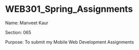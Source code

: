 # WEB301_Spring_Assignments
Name: Manveet Kaur

Section: 065

Purpose: To submit my Mobile Web Development Assignments
